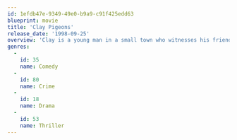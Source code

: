 ```yaml
---
id: 1efdb47e-9349-49e0-b9a9-c91f425edd63
blueprint: movie
title: 'Clay Pigeons'
release_date: '1998-09-25'
overview: 'Clay is a young man in a small town who witnesses his friend, Earl kill himself because of the ongoing affair that Clay was having with the man''s wife, Amanda. Feeling guilty, Clay now resists the widow when she presses him to continue with their sexual affairs. Clay inadvertently befriends a serial killer named Lester Long, who murders the widow in an attempt to "help" his "fishing buddy."'
genres:
  -
    id: 35
    name: Comedy
  -
    id: 80
    name: Crime
  -
    id: 18
    name: Drama
  -
    id: 53
    name: Thriller
---
```

